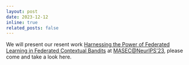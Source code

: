 ```yaml
---
layout: post
date: 2023-12-12
inline: true
related_posts: false
---
```


We will present our resent work [Harnessing the Power of Federated Learning in Federated Contextual Bandits](https://openreview.net/attachment?id=1Zb8JjrgSK&name=pdf) at [MASEC@NeurIPS'23](https://openreview.net/group?id=NeurIPS.cc/2023/Workshop/MASEC#tab-accept), please come and take a look here.
